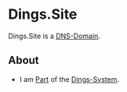 # Dings.Site

Dings.Site is a [DNS-Domain](2000273.md).

## About

- I am [Part](60084.md) of the [Dings-System](300000007.md).
